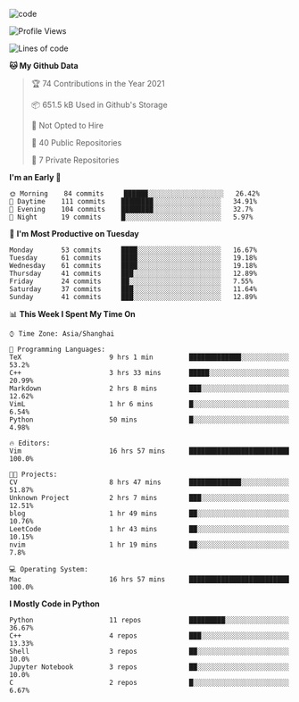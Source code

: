 
<!--
**liuyaanng/liuyaanng** is a ✨ _special_ ✨ repository because its `README.md` (this file) appears on your GitHub profile.

Here are some ideas to get you started:

- 🔭 I’m currently working on ...
- 🌱 I’m currently learning ...
- 👯 I’m looking to collaborate on ...
- 🤔 I’m looking for help with ...
- 💬 Ask me about ...
- 📫 How to reach me: ...
- 😄 Pronouns: ...
- ⚡ Fun fact: ...
-->


![code](https://cdn.jsdelivr.net/gh/liuyaanng/liuyaanng@1.0/code.gif) 

<!--START_SECTION:waka-->
![Profile Views](http://img.shields.io/badge/Profile%20Views-7-blue)

![Lines of code](https://img.shields.io/badge/From%20Hello%20World%20I%27ve%20Written-5.3%20million%20lines%20of%20code-blue)

**🐱 My Github Data** 

> 🏆 74 Contributions in the Year 2021
 > 
> 📦 651.5 kB Used in Github's Storage 
 > 
> 🚫 Not Opted to Hire
 > 
> 📜 40 Public Repositories 
 > 
> 🔑 7 Private Repositories  
 > 
**I'm an Early 🐤** 

```text
🌞 Morning    84 commits     ██████░░░░░░░░░░░░░░░░░░░   26.42% 
🌆 Daytime    111 commits    ████████░░░░░░░░░░░░░░░░░   34.91% 
🌃 Evening    104 commits    ████████░░░░░░░░░░░░░░░░░   32.7% 
🌙 Night      19 commits     █░░░░░░░░░░░░░░░░░░░░░░░░   5.97%

```
📅 **I'm Most Productive on Tuesday** 

```text
Monday       53 commits     ████░░░░░░░░░░░░░░░░░░░░░   16.67% 
Tuesday      61 commits     ████░░░░░░░░░░░░░░░░░░░░░   19.18% 
Wednesday    61 commits     ████░░░░░░░░░░░░░░░░░░░░░   19.18% 
Thursday     41 commits     ███░░░░░░░░░░░░░░░░░░░░░░   12.89% 
Friday       24 commits     ██░░░░░░░░░░░░░░░░░░░░░░░   7.55% 
Saturday     37 commits     ███░░░░░░░░░░░░░░░░░░░░░░   11.64% 
Sunday       41 commits     ███░░░░░░░░░░░░░░░░░░░░░░   12.89%

```


📊 **This Week I Spent My Time On** 

```text
⌚︎ Time Zone: Asia/Shanghai

💬 Programming Languages: 
TeX                      9 hrs 1 min         █████████████░░░░░░░░░░░░   53.2% 
C++                      3 hrs 33 mins       █████░░░░░░░░░░░░░░░░░░░░   20.99% 
Markdown                 2 hrs 8 mins        ███░░░░░░░░░░░░░░░░░░░░░░   12.62% 
VimL                     1 hr 6 mins         █░░░░░░░░░░░░░░░░░░░░░░░░   6.54% 
Python                   50 mins             █░░░░░░░░░░░░░░░░░░░░░░░░   4.98%

🔥 Editors: 
Vim                      16 hrs 57 mins      █████████████████████████   100.0%

🐱‍💻 Projects: 
CV                       8 hrs 47 mins       █████████████░░░░░░░░░░░░   51.87% 
Unknown Project          2 hrs 7 mins        ███░░░░░░░░░░░░░░░░░░░░░░   12.51% 
blog                     1 hr 49 mins        ██░░░░░░░░░░░░░░░░░░░░░░░   10.76% 
LeetCode                 1 hr 43 mins        ██░░░░░░░░░░░░░░░░░░░░░░░   10.15% 
nvim                     1 hr 19 mins        ██░░░░░░░░░░░░░░░░░░░░░░░   7.8%

💻 Operating System: 
Mac                      16 hrs 57 mins      █████████████████████████   100.0%

```

**I Mostly Code in Python** 

```text
Python                   11 repos            █████████░░░░░░░░░░░░░░░░   36.67% 
C++                      4 repos             ███░░░░░░░░░░░░░░░░░░░░░░   13.33% 
Shell                    3 repos             ██░░░░░░░░░░░░░░░░░░░░░░░   10.0% 
Jupyter Notebook         3 repos             ██░░░░░░░░░░░░░░░░░░░░░░░   10.0% 
C                        2 repos             █░░░░░░░░░░░░░░░░░░░░░░░░   6.67%

```



<!--END_SECTION:waka-->
